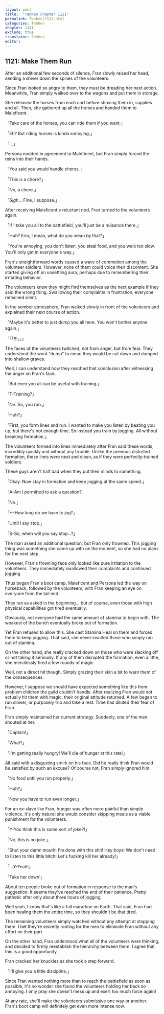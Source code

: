 ```yaml
---
layout: post
title:  "TenKen Chapter 1121"
permalink: Tenken/1121.html
categories: TenKen
chapter: 1121
exclude: true
translator: Seeker
editor: 
---
```

<h2>1121: Make Them Run</h2>

After an additional few seconds of silence, Fran slowly raised her head, sending a shiver down the spines of the volunteers.

Since Fran looked so angry to them, they must be dreading her next action. Meanwhile, Fran simply walked over to the wagons and put them in storage.

She released the horses from each cart before shoving them in, supplies and all. Then, she gathered up all the horses and handed them to Maleficent.

「Take care of the horses, you can ride them if you want.」

「Eh? But riding horses is kinda annoying.」

「...」

Persona nodded in agreement to Maleficent, but Fran simply forced the reins into their hands.

「You said you would handle chores.」

「This is a chore?」

「Nn, a chore.」

「*Sigh*... Fine, I suppose.」

After receiving Maleficent's reluctant nod, Fran turned to the volunteers again.

「If I take you all to the battlefield, you'll just be a nuisance there.」

「Huh? Erm, I mean, what do you mean by that?」

「You're annoying, you don't listen, you steal food, and you walk too slow. You'll only get in everyone's way.」

Fran's straightforward words caused a wave of commotion among the volunteer soldiers. However, none of them could voice their discontent. She started giving off an unsettling aura, perhaps due to remembering their irritating behavior.

The volunteers knew they might find themselves as the next example if they said the wrong thing. Swallowing their complaints in frustration, everyone remained silent.

In the somber atmosphere, Fran walked slowly in front of the volunteers and explained their next course of action.

「Maybe it's better to just dump you all here. You won't bother anyone again.」

「「「!!!」」」

The faces of the volunteers twitched, not from anger, but from fear. They understood the word "dump" to mean they would be cut down and dumped into shallow graves.

Well, I can understand how they reached that conclusion after witnessing the anger on Fran's face.

「But even you all can be useful with training.」

「T-Training?」

「Nn. So, you run.」

「Huh?」

「First, you form lines and run. I wanted to make you listen by beating you up, but there's not enough time. So instead you train by jogging. All without breaking formation.」

The volunteers formed into lines immediately after Fran said these words, incredibly quickly and without any trouble. Unlike the previous distorted formation, these lines were neat and clean, as if they were perfectly-trained soldiers.

These guys aren't half bad when they put their minds to something.

「Okay. Now stay in formation and keep jogging at the same speed.」

「A-Am I permitted to ask a question?」

「Nn.」

「H-How long do we have to jog?」

「Until I say stop.」

「S-So, when will you say stop...?」

The man asked an additional question, but Fran only frowned. This jogging thing was something she came up with on the moment, so she had no plans for the next step.

However, Fran's frowning face only looked like pure irritation to the volunteers. They immediately swallowed their complaints and continued jogging.

Thus began Fran's boot camp. Maleficent and Persona led the way on horseback, followed by the volunteers, with Fran keeping an eye on everyone from the tail end.

They ran as asked in the beginning... but of course, even those with high physical capabilities got tired eventually.

Obviously, not everyone had the same amount of stamina to begin with. The weakest of the bunch eventually broke out of formation.

Yet Fran refused to allow this. She cast Stamina Heal on them and forced them to keep jogging. That said, she never insulted those who simply ran out of stamina.

On the other hand, she really cracked down on those who were slacking off or not taking it seriously. If any of them disrupted the formation, even a little, she mercilessly fired a few rounds of magic.

Well, not a direct hit though. Simply grazing their skin a bit to warn them of the consequences.

However, I suppose we should have expected something like this from problem children the guild couldn't handle. After realizing Fran would not actually hit them with magic, their original attitude returned. A few began to run slower, or purposely trip and take a rest. Time had diluted their fear of Fran.

Fran simply maintained her current strategy. Suddenly, one of the men shouted at her.

「Captain!」

「What?」

「I'm getting really hungry! We'll die of hunger at this rate!」

All said with a disgusting smirk on his face. Did he really think Fran would be satisfied by such an excuse? Of course not, Fran simply ignored him.

「No food until you run properly.」

「Huh?」

「Now you have to run even longer.」

For an ex-slave like Fran, hunger was often more painful than simple violence. It's only natural she would consider skipping meals as a viable punishment for the volunteers.

「Y-You think this is some sort of joke?!」

「No, this is no joke.」

「Shut your damn mouth! I'm done with this shit! Hey boys! We don't need to listen to this little bitch! Let's fucking kill her already!」

「...Y-Yeah!」

「Take her down!」

About ten people broke out of formation in response to the man's suggestion. It seems they've reached the end of their patience. Pretty pathetic after only about three hours of jogging.

Well yeah, I know that's like a full marathon on Earth. That said, Fran had been healing them the entire time, so they shouldn't be that tired.

The remaining volunteers simply watched without any attempt at stopping them. I bet they're secretly rooting for the men to eliminate Fran without any effort on their part.

On the other hand, Fran understood what all of the volunteers were thinking, and decided to firmly reestablish the hierarchy between them. I agree that this is a good opportunity.

Fran cracked her knuckles as she took a step forward.

「I'll give you a little discipline.」

Since Fran wanted nothing more than to reach the battlefield as soon as possible, it's no wonder she found the volunteers holding her back so annoying. I only pray she doesn't mess up and exert too much force again!

At any rate, she'll make the volunteers submissive one way or another. Fran's boot camp will definitely get even more intense now.





